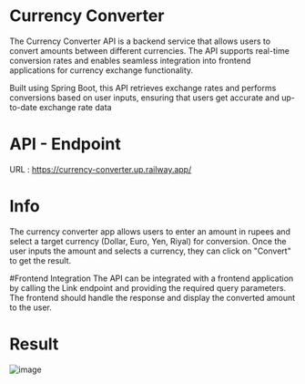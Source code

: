 # Currency Converter 
The Currency Converter API is a backend service that allows users to convert amounts between different currencies. 
The API supports real-time conversion rates and enables seamless integration into frontend applications for currency exchange functionality.

Built using Spring Boot, this API retrieves exchange rates and performs conversions based on user inputs, ensuring that users get accurate and up-to-date exchange rate data

# API - Endpoint 
URL : https://currency-converter.up.railway.app/

# Info 
The currency converter app allows users to enter an amount in rupees and select a target currency (Dollar, Euro, Yen, Riyal) for conversion. 
Once the user inputs the amount and selects a currency, they can click on "Convert" to get the result.

#Frontend Integration
The API can be integrated with a frontend application by calling the Link endpoint and providing the required query parameters. 
The frontend should handle the response and display the converted amount to the user.

# Result 
![image](https://github.com/user-attachments/assets/cd2eafa9-2861-4b7e-8dff-f368d175ae08)
